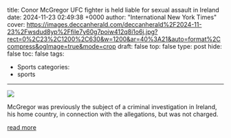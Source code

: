title: Conor McGregor UFC fighter is held liable for sexual assault in Ireland
date: 2024-11-23 02:49:38 +0000
author: "International New York Times"
cover: https://images.deccanherald.com/deccanherald%2F2024-11-23%2Fwsdud8yp%2Ffile7y60g7poiw412q8i1o6j.jpg?rect=0%2C23%2C1200%2C630&w=1200&ar=40%3A21&auto=format%2Ccompress&ogImage=true&mode=crop
draft: false
top: false
type: post
hide: false
toc: false
tags:
  - Sports
categories:
  - sports
---

![](https://images.deccanherald.com/deccanherald%2F2024-11-23%2Fwsdud8yp%2Ffile7y60g7poiw412q8i1o6j.jpg?rect=0%2C23%2C1200%2C630&w=1200&ar=40%3A21&auto=format%2Ccompress&ogImage=true&mode=crop)

McGregor was previously the subject of a criminal investigation in Ireland, his home country, in connection with the allegations, but was not charged.

[read more](https://www.deccanherald.com/world/conor-mcgregor-ufc-fighter-is-held-liable-for-sexual-assault-in-ireland-3288458)
